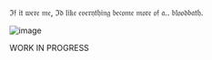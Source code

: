 ℑ𝔣 𝔦𝔱 𝔴𝔢𝔯𝔢 𝔪𝔢, ℑ𝔡 𝔩𝔦𝔨𝔢 𝔢𝔳𝔢𝔯𝔶𝔱𝔥𝔦𝔫𝔤 𝔟𝔢𝔠𝔬𝔪𝔢 𝔪𝔬𝔯𝔢 𝔬𝔣 𝔞.. 𝔟𝔩𝔬𝔬𝔡𝔟𝔞𝔱𝔥.

![image](https://media.discordapp.net/attachments/1189324849378775041/1268563814002200648/Untitled457_20240801063901.png?ex=66ace19e&is=66ab901e&hm=9cb7b9baa0f02ad010533526b96c43ca5c04a04fa05617f93bc8cc83e93caba0&=&format=webp&quality=lossless&width=900&height=610)

WORK IN PROGRESS
